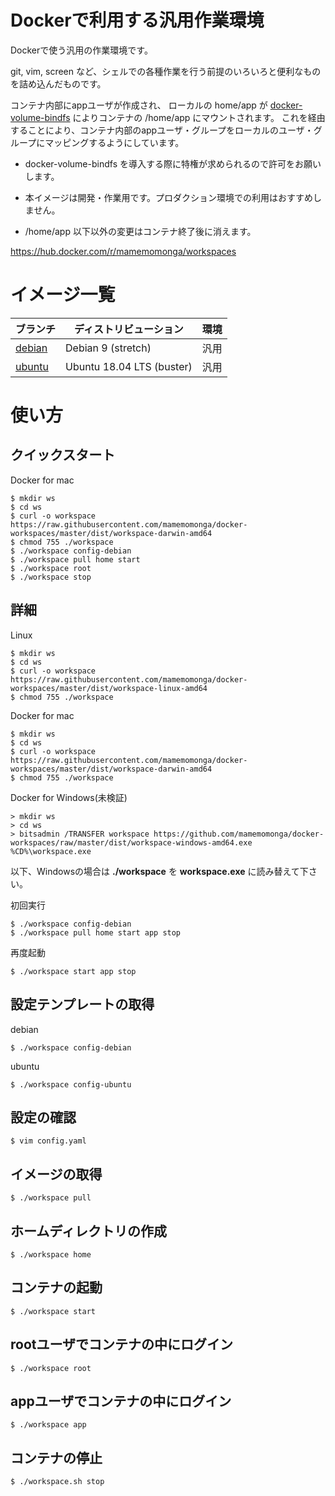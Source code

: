 # Dockerで利用する汎用作業環境

Dockerで使う汎用の作業環境です。

git, vim, screen など、シェルでの各種作業を行う前提のいろいろと便利なものを詰め込んだものです。

コンテナ内部にappユーザが作成され、
ローカルの home/app が [docker-volume-bindfs](https://github.com/lebokus/docker-volume-bindfs) によりコンテナの /home/app にマウントされます。
これを経由することにより、コンテナ内部のappユーザ・グループをローカルのユーザ・グループにマッピングするようにしています。

* docker-volume-bindfs を導入する際に特権が求められるので許可をお願いします。

* 本イメージは開発・作業用です。プロダクション環境での利用はおすすめしません。
* /home/app 以下以外の変更はコンテナ終了後に消えます。

https://hub.docker.com/r/mamemomonga/workspaces

# イメージ一覧

ブランチ | ディストリビューション    | 環境
---------|---------------------------|----
[debian](https://github.com/mamemomonga/docker-workspaces/tree/debian) | Debian 9 (stretch)        | 汎用
[ubuntu](https://github.com/mamemomonga/docker-workspaces/tree/ubuntu) | Ubuntu 18.04 LTS (buster) | 汎用

# 使い方 

## クイックスタート

Docker for mac

	$ mkdir ws
	$ cd ws
	$ curl -o workspace https://raw.githubusercontent.com/mamemomonga/docker-workspaces/master/dist/workspace-darwin-amd64
	$ chmod 755 ./workspace
	$ ./workspace config-debian
	$ ./workspace pull home start
	$ ./workspace root
	$ ./workspace stop

## 詳細

Linux

	$ mkdir ws
	$ cd ws
	$ curl -o workspace https://raw.githubusercontent.com/mamemomonga/docker-workspaces/master/dist/workspace-linux-amd64
	$ chmod 755 ./workspace

Docker for mac

	$ mkdir ws
	$ cd ws
	$ curl -o workspace https://raw.githubusercontent.com/mamemomonga/docker-workspaces/master/dist/workspace-darwin-amd64
	$ chmod 755 ./workspace

Docker for Windows(未検証)

	> mkdir ws
	> cd ws
	> bitsadmin /TRANSFER workspace https://github.com/mamemomonga/docker-workspaces/raw/master/dist/workspace-windows-amd64.exe %CD%\workspace.exe

以下、Windowsの場合は **./workspace** を **workspace.exe** に読み替えて下さい。

初回実行

	$ ./workspace config-debian
	$ ./workspace pull home start app stop

再度起動

	$ ./workspace start app stop

## 設定テンプレートの取得

debian

	$ ./workspace config-debian

ubuntu

	$ ./workspace config-ubuntu

## 設定の確認

	$ vim config.yaml

## イメージの取得

	$ ./workspace pull

## ホームディレクトリの作成

	$ ./workspace home

## コンテナの起動

	$ ./workspace start

## rootユーザでコンテナの中にログイン

	$ ./workspace root

## appユーザでコンテナの中にログイン

	$ ./workspace app

## コンテナの停止

	$ ./workspace.sh stop

